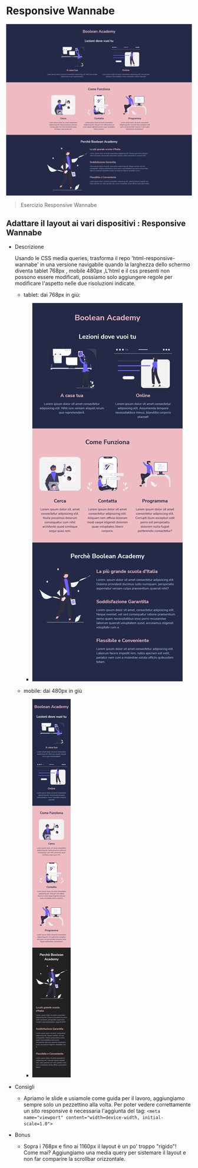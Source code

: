 # Responsive Wannabe

![preview](./.github/preview-desktop.png)

> Esercizio Responsive Wannabe

## Adattare il layout ai vari dispositivi : Responsive Wannabe

* Descrizione

  Usando le CSS media queries, trasforma il repo 'html-responsive-wannabe' in una versione navigabile quando la larghezza dello schermo diventa tablet 768px , mobile 480px ,L'html e il css presenti non possono essere modificati, possiamo solo aggiungere regole per modificare l'aspetto nelle due risoluzioni indicate.

  - tablet: dai 768px in giù:
    - ![preview-tablet](./.github/preview-tablet-768.png )

  - mobile: dai 480px in giù 
    - ![preview-tablet](./.github/preview-mobile-480.png )

* Consigli

  - Apriamo le slide e usiamole come guida per il lavoro, aggiungiamo sempre solo un pezzettino alla volta.
Per poter vedere correttamente un sito responsive è necessaria l'aggiunta del tag:
`<meta name="viewport" content="width=device-width, initial-scale=1.0">`


* Bonus

  - Sopra i 768px e fino ai 1160px il layout è un po' troppo "rigido"! Come mai?
  Aggiungiamo una media query per sistemare il layout e non far comparire la scrollbar orizzontale.
